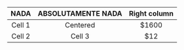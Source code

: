    NADA|ABSOLUTAMENTE NADA| Right column
:----------:|:-------------:|:-----------:
   Cell 1   |   Centered    |    $1600
   Cell 2   |    Cell 3     |     $12
